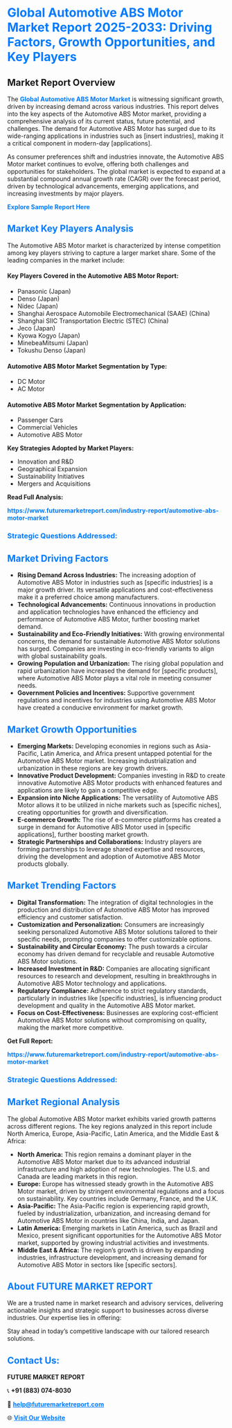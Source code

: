 <h1 style="color: #007BFF;">Global Automotive ABS Motor Market Report 2025-2033: Driving Factors, Growth Opportunities, and Key Players</h1>

<section id="overview">
<h2>Market Report Overview</h2>
<p>The <a href="https://www.futuremarketreport.com/industry-report/automotive-abs-motor-market" style="color: #007BFF; text-decoration: none;"><strong>Global Automotive ABS Motor Market</strong></a> is witnessing significant growth, driven by increasing demand across various industries. This report delves into the key aspects of the Automotive ABS Motor market, providing a comprehensive analysis of its current status, future potential, and challenges. The demand for Automotive ABS Motor has surged due to its wide-ranging applications in industries such as [insert industries], making it a critical component in modern-day [applications].</p>
<p>As consumer preferences shift and industries innovate, the Automotive ABS Motor market continues to evolve, offering both challenges and opportunities for stakeholders. The global market is expected to expand at a substantial compound annual growth rate (CAGR) over the forecast period, driven by technological advancements, emerging applications, and increasing investments by major players.</p>
</section>

<section id="overview">
<p><a href="https://www.futuremarketreport.com/request-sample/reportId=119927" style="color: #007BFF; text-decoration: none;"><strong>Explore Sample Report Here</strong></a></p>
</section>

<section id="key-players">
<h2 style="color: #007BFF;">Market Key Players Analysis</h2>
<p>The Automotive ABS Motor market is characterized by intense competition among key players striving to capture a larger market share. Some of the leading companies in the market include:</p>
<h4>Key Players Covered in the Automotive ABS Motor Report:</h4>
<ul><li>Panasonic (Japan)</li><li>Denso (Japan)</li><li>Nidec (Japan)</li><li>Shanghai Aerospace Automobile Electromechanical (SAAE) (China)</li><li>Shanghai SIIC Transportation Electric (STEC) (China)</li><li>Jeco (Japan)</li><li>Kyowa Kogyo (Japan)</li><li>MinebeaMitsumi (Japan)</li><li>Tokushu Denso (Japan)</li></ul>
<h4>Automotive ABS Motor Market Segmentation by Type:</h4>
<ul><li>DC Motor</li><li>AC Motor</li></ul>

<h4>Automotive ABS Motor Market Segmentation by Application:</h4>
<ul><li>Passenger Cars</li><li>Commercial Vehicles</li><li>Automotive ABS Motor</li></ul>
<p><strong>Key Strategies Adopted by Market Players:</strong></p>
<ul>
<li>Innovation and R&D</li>
<li>Geographical Expansion</li>
<li>Sustainability Initiatives</li>
<li>Mergers and Acquisitions</li>
</ul>
</section>

<section>
<p><strong>Read Full Analysis: </strong></p><a href="https://www.futuremarketreport.com/industry-report/automotive-abs-motor-market" style="color: #007BFF; text-decoration: none;"><strong>https://www.futuremarketreport.com/industry-report/automotive-abs-motor-market</strong></a>
<h3 style="color: #007BFF;">Strategic Questions Addressed:</h3>
</section>

<section id="driving-factors">
<h2 style="color: #007BFF;">Market Driving Factors</h2>
<ul>
<li><strong>Rising Demand Across Industries:</strong> The increasing adoption of Automotive ABS Motor in industries such as [specific industries] is a major growth driver. Its versatile applications and cost-effectiveness make it a preferred choice among manufacturers.</li>
<li><strong>Technological Advancements:</strong> Continuous innovations in production and application technologies have enhanced the efficiency and performance of Automotive ABS Motor, further boosting market demand.</li>
<li><strong>Sustainability and Eco-Friendly Initiatives:</strong> With growing environmental concerns, the demand for sustainable Automotive ABS Motor solutions has surged. Companies are investing in eco-friendly variants to align with global sustainability goals.</li>
<li><strong>Growing Population and Urbanization:</strong> The rising global population and rapid urbanization have increased the demand for [specific products], where Automotive ABS Motor plays a vital role in meeting consumer needs.</li>
<li><strong>Government Policies and Incentives:</strong> Supportive government regulations and incentives for industries using Automotive ABS Motor have created a conducive environment for market growth.</li>
</ul>
</section>

<section id="growth-opportunities">
<h2 style="color: #007BFF;">Market Growth Opportunities</h2>
<ul>
<li><strong>Emerging Markets:</strong> Developing economies in regions such as Asia-Pacific, Latin America, and Africa present untapped potential for the Automotive ABS Motor market. Increasing industrialization and urbanization in these regions are key growth drivers.</li>
<li><strong>Innovative Product Development:</strong> Companies investing in R&D to create innovative Automotive ABS Motor products with enhanced features and applications are likely to gain a competitive edge.</li>
<li><strong>Expansion into Niche Applications:</strong> The versatility of Automotive ABS Motor allows it to be utilized in niche markets such as [specific niches], creating opportunities for growth and diversification.</li>
<li><strong>E-commerce Growth:</strong> The rise of e-commerce platforms has created a surge in demand for Automotive ABS Motor used in [specific applications], further boosting market growth.</li>
<li><strong>Strategic Partnerships and Collaborations:</strong> Industry players are forming partnerships to leverage shared expertise and resources, driving the development and adoption of Automotive ABS Motor products globally.</li>
</ul>
</section>

<section id="trending-factors">
<h2 style="color: #007BFF;">Market Trending Factors</h2>
<ul>
<li><strong>Digital Transformation:</strong> The integration of digital technologies in the production and distribution of Automotive ABS Motor has improved efficiency and customer satisfaction.</li>
<li><strong>Customization and Personalization:</strong> Consumers are increasingly seeking personalized Automotive ABS Motor solutions tailored to their specific needs, prompting companies to offer customizable options.</li>
<li><strong>Sustainability and Circular Economy:</strong> The push towards a circular economy has driven demand for recyclable and reusable Automotive ABS Motor solutions.</li>
<li><strong>Increased Investment in R&D:</strong> Companies are allocating significant resources to research and development, resulting in breakthroughs in Automotive ABS Motor technology and applications.</li>
<li><strong>Regulatory Compliance:</strong> Adherence to strict regulatory standards, particularly in industries like [specific industries], is influencing product development and quality in the Automotive ABS Motor market.</li>
<li><strong>Focus on Cost-Effectiveness:</strong> Businesses are exploring cost-efficient Automotive ABS Motor solutions without compromising on quality, making the market more competitive.</li>
</ul>
</section>

<section>
<p><strong>Get Full Report: </strong></p><a href="https://www.futuremarketreport.com/industry-report/automotive-abs-motor-market" style="color: #007BFF; text-decoration: none;"><strong>https://www.futuremarketreport.com/industry-report/automotive-abs-motor-market</strong></a>
<h3 style="color: #007BFF;">Strategic Questions Addressed:</h3>
</section>


<section id="regional-analysis">
<h2 style="color: #007BFF;">Market Regional Analysis</h2>
<p>The global Automotive ABS Motor market exhibits varied growth patterns across different regions. The key regions analyzed in this report include North America, Europe, Asia-Pacific, Latin America, and the Middle East & Africa:</p>
<ul>
<li><strong>North America:</strong> This region remains a dominant player in the Automotive ABS Motor market due to its advanced industrial infrastructure and high adoption of new technologies. The U.S. and Canada are leading markets in this region.</li>
<li><strong>Europe:</strong> Europe has witnessed steady growth in the Automotive ABS Motor market, driven by stringent environmental regulations and a focus on sustainability. Key countries include Germany, France, and the U.K.</li>
<li><strong>Asia-Pacific:</strong> The Asia-Pacific region is experiencing rapid growth, fueled by industrialization, urbanization, and increasing demand for Automotive ABS Motor in countries like China, India, and Japan.</li>
<li><strong>Latin America:</strong> Emerging markets in Latin America, such as Brazil and Mexico, present significant opportunities for the Automotive ABS Motor market, supported by growing industrial activities and investments.</li>
<li><strong>Middle East & Africa:</strong> The region’s growth is driven by expanding industries, infrastructure development, and increasing demand for Automotive ABS Motor in sectors like [specific sectors].</li>
</ul>
</section>

<footer>
<h2 style="color: #007BFF;">About FUTURE MARKET REPORT</h2>
<p>We are a trusted name in market research and advisory services, delivering actionable insights and strategic support to businesses across diverse industries. Our expertise lies in offering:</p>

<p>Stay ahead in today’s competitive landscape with our tailored research solutions.</p>

<h2 style="color: #007BFF;">Contact Us:</h2>
<p><strong>FUTURE MARKET REPORT</strong></p>
<p>📞 <strong>+91 (883) 074-8030</strong></p>
<p>📧 <strong><a href="mailto:help@futuremarketreport.com" style="color: #007BFF;">help@futuremarketreport.com</a></strong></p>
<p>🌐 <strong><a href="https://www.futuremarketreport.com/" style="color: #007BFF;">Visit Our Website</a></strong></p>
</footer>